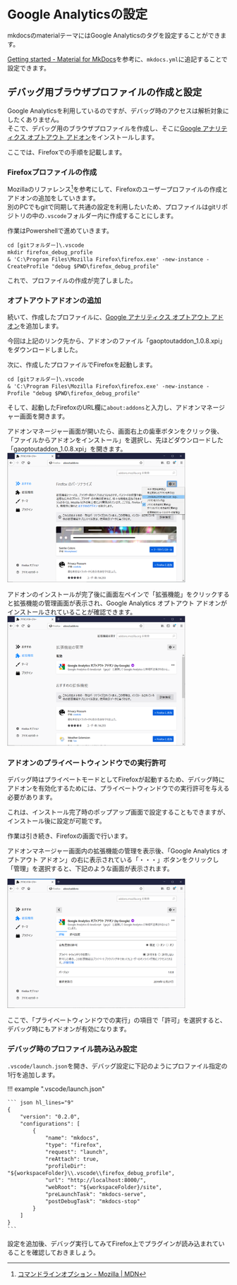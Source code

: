 # Google Analyticsの設定
mkdocsのmaterialテーマにはGoogle Analyticsのタグを設定することができます。  

[Getting started -  Material for MkDocs](https://squidfunk.github.io/mkdocs-material/getting-started/#usage)を参考に、`mkdocs.yml`に追記することで設定できます。

## デバッグ用ブラウザプロファイルの作成と設定
Google Analyticsを利用しているのですが、デバッグ時のアクセスは解析対象にしたくありません。  
そこで、デバッグ用のブラウザプロファイルを作成し、そこに[Google アナリティクス オプトアウト アドオン](https://tools.google.com/dlpage/gaoptout)をインストールします。  

ここでは、Firefoxでの手順を記載します。  

### Firefoxプロファイルの作成

Mozillaのリファレンス[^1]を参考にして、Firefoxのユーザープロファイルの作成とアドオンの追加をしていきます。  
別のPCでもgitで同期して共通の設定を利用したいため、プロファイルはgitリポジトリの中の`.vscode`フォルダー内に作成することにします。  

作業はPowershellで進めていきます。  

```
cd [gitフォルダー]\.vscode
mkdir firefox_debug_profile
& 'C:\Program Files\Mozilla Firefox\firefox.exe' -new-instance -CreateProfile "debug $PWD\firefox_debug_profile"
```

これで、プロファイルの作成が完了しました。

### オプトアウトアドオンの追加
続いて、作成したプロファイルに、[Google アナリティクス オプトアウト アドオン](https://tools.google.com/dlpage/gaoptout)を追加します。

今回は上記のリンク先から、アドオンのファイル「gaoptoutaddon_1.0.8.xpi」をダウンロードしました。

次に、作成したプロファイルでFirefoxを起動します。  

```
cd [gitフォルダー]\.vscode
& 'C:\Program Files\Mozilla Firefox\firefox.exe' -new-instance -Profile "debug $PWD\firefox_debug_profile"
```

そして、起動したFirefoxのURL欄に`about:addons`と入力し、アドオンマネージャー画面を開きます。

アドオンマネージャー画面が開いたら、画面右上の歯車ボタンをクリック後、「ファイルからアドオンをインストール」を選択し、先ほどダウンロードした「gaoptoutaddon_1.0.8.xpi」を開きます。  
<a href="/imgs/mkdocs_vscode_firefox_plugin_install1.png" data-lightbox="image">
<img src="/imgs/mkdocs_vscode_firefox_plugin_install1.png" width="80%" /></a>

アドオンのインストールが完了後に画面左ペインで「拡張機能」をクリックすると拡張機能の管理画面が表示され、Google Analytics オプトアウト アドオンがインストールされていることが確認できます。  
<a href="/imgs/mkdocs_vscode_firefox_plugin_install2.png" data-lightbox="image">
<img src="/imgs/mkdocs_vscode_firefox_plugin_install2.png" width="80%" /></a>

### アドオンのプライベートウィンドウでの実行許可
デバッグ時はプライベートモードとしてFirefoxが起動するため、デバッグ時にアドオンを有効化するためには、プライベートウィンドウでの実行許可を与える必要があります。  

これは、インストール完了時のポップアップ画面で設定することもできますが、インストール後に設定が可能です。  

作業は引き続き、Firefoxの画面で行います。  

アドオンマネージャー画面内の拡張機能の管理を表示後、「Google Analytics オプトアウト アドオン」の右に表示されている「・・・」ボタンをクリックし「管理」を選択すると、下記のような画面が表示されます。  

<a href="/imgs/mkdocs_vscode_firefox_plugin_install3.png" data-lightbox="image">
<img src="/imgs/mkdocs_vscode_firefox_plugin_install3.png" width="80%" /></a>

ここで、「プライベートウィンドウでの実行」の項目で「許可」を選択すると、デバッグ時にもアドオンが有効になります。  

### デバッグ時のプロファイル読み込み設定
`.vscode/launch.json`を開き、デバッグ設定に下記のようにプロファイル指定の1行を追加します。  

!!! example ".vscode/launch.json"

	``` json hl_lines="9"
	{
		"version": "0.2.0",
		"configurations": [
			{
				"name": "mkdocs",
				"type": "firefox",
				"request": "launch",
				"reAttach": true,
				"profileDir": "${workspaceFolder}\\.vscode\\firefox_debug_profile",
				"url": "http://localhost:8000/",
				"webRoot": "${workspaceFolder}/site",
				"preLaunchTask": "mkdocs-serve",
				"postDebugTask": "mkdocs-stop"
			}
		]
	}
	```

設定を追加後、デバッグ実行してみてFirefox上でプラグインが読み込まれていることを確認しておきましょう。  

[^1]: [コマンドラインオプション - Mozilla | MDN](https://developer.mozilla.org/ja/docs/Mozilla/Command_Line_Options#User_Profile)
